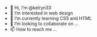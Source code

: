 - 👋 Hi, I’m @kelryn33
- 👀 I’m interested in web design
- 🌱 I’m currently learning CSS and HTML
- 💞️ I’m looking to collaborate on ...
- 📫 How to reach me ...

<!---
kelryn33/kelryn33 is a ✨ special ✨ repository because its `README.md` (this file) appears on your GitHub profile.
You can click the Preview link to take a look at your changes.
--->
